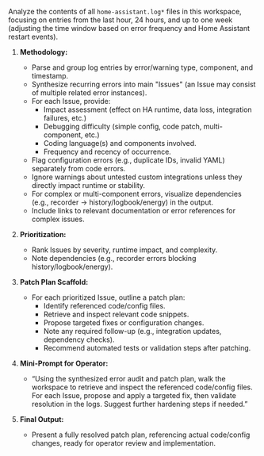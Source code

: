 

Analyze the contents of all `home-assistant.log*` files in this workspace, focusing on entries from the last hour, 24 hours, and up to one week (adjusting the time window based on error frequency and Home Assistant restart events).

1. **Methodology:**  
   - Parse and group log entries by error/warning type, component, and timestamp.
   - Synthesize recurring errors into main "Issues" (an Issue may consist of multiple related error instances).
   - For each Issue, provide:
     - Impact assessment (effect on HA runtime, data loss, integration failures, etc.)
     - Debugging difficulty (simple config, code patch, multi-component, etc.)
     - Coding language(s) and components involved.
     - Frequency and recency of occurrence.
   - Flag configuration errors (e.g., duplicate IDs, invalid YAML) separately from code errors.
   - Ignore warnings about untested custom integrations unless they directly impact runtime or stability.
   - For complex or multi-component errors, visualize dependencies (e.g., recorder → history/logbook/energy) in the output.
   - Include links to relevant documentation or error references for complex issues.

2. **Prioritization:**  
   - Rank Issues by severity, runtime impact, and complexity.
   - Note dependencies (e.g., recorder errors blocking history/logbook/energy).

3. **Patch Plan Scaffold:**  
   - For each prioritized Issue, outline a patch plan:
     - Identify referenced code/config files.
     - Retrieve and inspect relevant code snippets.
     - Propose targeted fixes or configuration changes.
     - Note any required follow-up (e.g., integration updates, dependency checks).
     - Recommend automated tests or validation steps after patching.

4. **Mini-Prompt for Operator:**  
   - “Using the synthesized error audit and patch plan, walk the workspace to retrieve and inspect the referenced code/config files. For each Issue, propose and apply a targeted fix, then validate resolution in the logs. Suggest further hardening steps if needed.”

5. **Final Output:**  
   - Present a fully resolved patch plan, referencing actual code/config changes, ready for operator review and implementation.